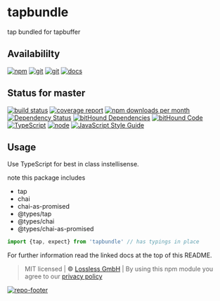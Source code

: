 # tapbundle
tap bundled for tapbuffer

## Availabililty
[![npm](https://pushrocks.gitlab.io/assets/repo-button-npm.svg)](https://www.npmjs.com/package/tapbundle)
[![git](https://pushrocks.gitlab.io/assets/repo-button-git.svg)](https://GitLab.com/pushrocks/tapbundle)
[![git](https://pushrocks.gitlab.io/assets/repo-button-mirror.svg)](https://github.com/pushrocks/tapbundle)
[![docs](https://pushrocks.gitlab.io/assets/repo-button-docs.svg)](https://pushrocks.gitlab.io/tapbundle/)

## Status for master
[![build status](https://GitLab.com/pushrocks/tapbundle/badges/master/build.svg)](https://GitLab.com/pushrocks/tapbundle/commits/master)
[![coverage report](https://GitLab.com/pushrocks/tapbundle/badges/master/coverage.svg)](https://GitLab.com/pushrocks/tapbundle/commits/master)
[![npm downloads per month](https://img.shields.io/npm/dm/tapbundle.svg)](https://www.npmjs.com/package/tapbundle)
[![Dependency Status](https://david-dm.org/pushrocks/tapbundle.svg)](https://david-dm.org/pushrocks/tapbundle)
[![bitHound Dependencies](https://www.bithound.io/github/pushrocks/tapbundle/badges/dependencies.svg)](https://www.bithound.io/github/pushrocks/tapbundle/master/dependencies/npm)
[![bitHound Code](https://www.bithound.io/github/pushrocks/tapbundle/badges/code.svg)](https://www.bithound.io/github/pushrocks/tapbundle)
[![TypeScript](https://img.shields.io/badge/TypeScript-2.x-blue.svg)](https://nodejs.org/dist/latest-v6.x/docs/api/)
[![node](https://img.shields.io/badge/node->=%206.x.x-blue.svg)](https://nodejs.org/dist/latest-v6.x/docs/api/)
[![JavaScript Style Guide](https://img.shields.io/badge/code%20style-standard-brightgreen.svg)](http://standardjs.com/)

## Usage
Use TypeScript for best in class instellisense.

note this package includes

* tap
* chai
* chai-as-promised
* @types/tap
* @types/chai
* @types/chai-as-promised

```javascript
import {tap, expect} from 'tapbundle' // has typings in place
```

For further information read the linked docs at the top of this README.

> MIT licensed | **&copy;** [Lossless GmbH](https://lossless.gmbh)
| By using this npm module you agree to our [privacy policy](https://lossless.gmbH/privacy.html)

[![repo-footer](https://pushrocks.gitlab.io/assets/repo-footer.svg)](https://push.rocks)
